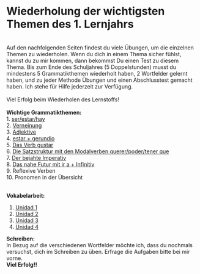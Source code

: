 # Wiederholung der wichtigsten Themen des 1. Lernjahrs
<br>
Auf den nachfolgenden Seiten findest du viele Übungen, um die einzelnen Themen zu wiederholen. Wenn du dich in einem Thema sicher fühlst, kannst du zu mir kommen, dann bekommst Du einen Test zu diesem Thema. Bis zum Ende des Schuljahres (5 Doppelstunden) musst du mindestens 5 Grammatikthemen wiederholt haben, 2 Wortfelder gelernt haben, und zu jeder Methode Übungen und einen Abschlusstest gemacht haben. Ich stehe für Hilfe jederzeit zur Verfügung. <br>
<br>
Viel Erfolg beim Wiederholen des Lernstoffs!
<br>
<br>
<b>Wichtige Grammatikthemen:</b><br>
1. <a href="https://drjhirsch.github.io/serestarhayejercicios/">ser/estar/hay </a><br>
2. <a href="https://drjhirsch.github.io/negacion/">Verneinung </a><br>
3. <a href="https://drjhirsch.github.io/adjetivos/">Adjektive </a><br>
4. <a href="https://drjhirsch.github.io/gerundio/">estar + gerundio </a><br>
5. <a href="https://drjhirsch.github.io/ejerciciosgustar/">Das Verb gustar</a> <br>
6. <a href="https://drjhirsch.github.io/poderquerertenerque/">Die Satzstruktur mit den Modalverben querer/poder/tener que </a><br>
7. <a href="https://drjhirsch.github.io/impejercicios/">Der bejahte Imperativ </a> <br>
8. <a href="https://drjhirsch.github.io/iraejercicios/">Das nahe Futur mit ir a + Infinitiv </a> <br> 
9. Reflexive Verben <br>
10. Pronomen in der Übersicht <br>
<br>

<b>Vokabelarbeit:</b> <br>
1.  <a href="https://drjhirsch.github.io/unidad1/">Unidad 1 </a><br>
2. <a href="https://drjhirsch.github.io/unidad2/">Unidad 2 </a><br>
3. <a href="https://drjhirsch.github.io/unidad3/">Unidad 3 </a><br>
4. <a href="https://drjhirsch.github.io/poderquerertenerque/">Unidad 4 </a><br>

<b>Schreiben:</b> <br>
In Bezug auf die verschiedenen Wortfelder möchte ich, dass du nochmals versuchst, dich im Schreiben zu üben. Erfrage die Aufgaben bitte bei mir vorne.
<br>
<b>Viel Erfolg!!</b><br>
